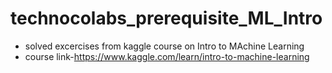 # technocolabs_prerequisite_ML_Intro
- solved excercises from kaggle course on Intro to MAchine Learning
- course link-https://www.kaggle.com/learn/intro-to-machine-learning
